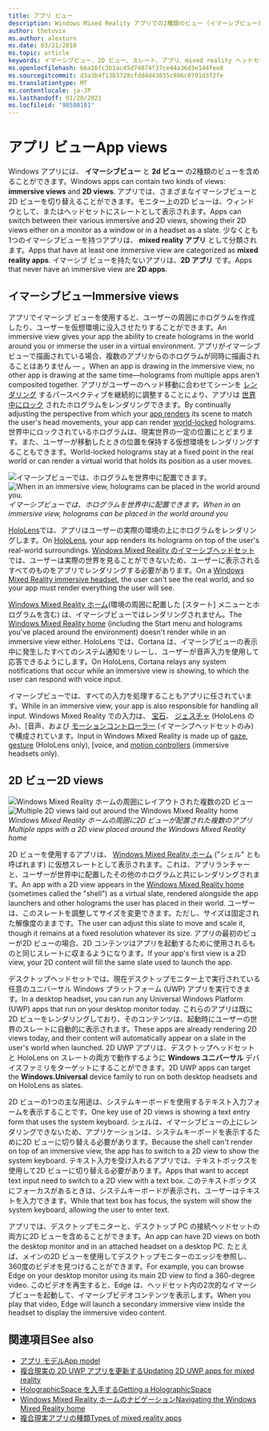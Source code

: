 ```yaml
---
title: アプリ ビュー
description: Windows Mixed Reality アプリでの2種類のビュー (イマーシブビューと2D ビュー) を使用する方法について説明します。
author: thetuvix
ms.author: alexturn
ms.date: 03/21/2018
ms.topic: article
keywords: イマーシブビュー、2D ビュー、スレート、アプリ、mixed reality ヘッドセット、windows mixed reality ヘッドセット、virtual reality ヘッドセット、HoloLens、MRTK、Mixed Reality Toolkit
ms.openlocfilehash: b6a16fc3b1ac45d74874f37ce44a36d3e144fee8
ms.sourcegitcommit: d3a3b4f13b3728cfdd4d43035c806c0791d3f2fe
ms.translationtype: MT
ms.contentlocale: ja-JP
ms.lasthandoff: 01/20/2021
ms.locfileid: "98580101"
---
```

# <a name="app-views"></a><span data-ttu-id="4a080-104">アプリ ビュー</span><span class="sxs-lookup"><span data-stu-id="4a080-104">App views</span></span>

<span data-ttu-id="4a080-105">Windows アプリには、 **イマーシブビュー** と **2d ビュー** の2種類のビューを含めることができます。</span><span class="sxs-lookup"><span data-stu-id="4a080-105">Windows apps can contain two kinds of views: **immersive views** and **2D views**.</span></span> <span data-ttu-id="4a080-106">アプリでは、さまざまなイマーシブビューと2D ビューを切り替えることができます。モニター上の2D ビューは、ウィンドウとして、またはヘッドセットにスレートとして表示されます。</span><span class="sxs-lookup"><span data-stu-id="4a080-106">Apps can switch between their various immersive and 2D views, showing their 2D views either on a monitor as a window or in a headset as a slate.</span></span> <span data-ttu-id="4a080-107">少なくとも1つのイマーシブビューを持つアプリは、 **mixed reality アプリ** として分類されます。</span><span class="sxs-lookup"><span data-stu-id="4a080-107">Apps that have at least one immersive view are categorized as **mixed reality apps**.</span></span> <span data-ttu-id="4a080-108">イマーシブ ビューを持たないアプリは、**2D アプリ** です。</span><span class="sxs-lookup"><span data-stu-id="4a080-108">Apps that never have an immersive view are **2D apps**.</span></span>

## <a name="immersive-views"></a><span data-ttu-id="4a080-109">イマーシブビュー</span><span class="sxs-lookup"><span data-stu-id="4a080-109">Immersive views</span></span>

<span data-ttu-id="4a080-110">アプリでイマーシブ ビューを使用すると、ユーザーの周囲にホログラムを作成したり、ユーザーを仮想環境に没入させたりすることができます。</span><span class="sxs-lookup"><span data-stu-id="4a080-110">An immersive view gives your app the ability to create holograms in the world around you or immerse the user in a virtual environment.</span></span> <span data-ttu-id="4a080-111">アプリがイマーシブビューで描画されている場合、複数のアプリからのホログラムが同時に描画されることはありません &mdash; 。</span><span class="sxs-lookup"><span data-stu-id="4a080-111">When an app is drawing in the immersive view, no other app is drawing at the same time&mdash;holograms from multiple apps aren't composited together.</span></span> <span data-ttu-id="4a080-112">アプリがユーザーのヘッド移動に合わせてシーンを [レンダリング](../develop/platform-capabilities-and-apis/rendering.md) するパースペクティブを継続的に調整することにより、アプリは [世界中にロック](coordinate-systems.md) されたホログラムをレンダリングできます。</span><span class="sxs-lookup"><span data-stu-id="4a080-112">By continually adjusting the perspective from which your [app renders](../develop/platform-capabilities-and-apis/rendering.md) its scene to match the user's head movements, your app can render [world-locked](coordinate-systems.md) holograms.</span></span> <span data-ttu-id="4a080-113">世界中にロックされているホログラムは、現実世界の一定の位置にとどまります。また、ユーザーが移動したときの位置を保持する仮想環境をレンダリングすることもできます。</span><span class="sxs-lookup"><span data-stu-id="4a080-113">World-locked holograms stay at a fixed point in the real world or can render a virtual world that holds its position as a user moves.</span></span>

<span data-ttu-id="4a080-114">![イマーシブビューでは、ホログラムを世界中に配置できます。](images/designoverview-940px.jpg)</span><span class="sxs-lookup"><span data-stu-id="4a080-114">![When in an immersive view, holograms can be placed in the world around you.](images/designoverview-940px.jpg)</span></span><br>
<span data-ttu-id="4a080-115">*イマーシブビューでは、ホログラムを世界中に配置できます。*</span><span class="sxs-lookup"><span data-stu-id="4a080-115">*When in an immersive view, holograms can be placed in the world around you*</span></span>

<span data-ttu-id="4a080-116">[HoloLens](/hololens/hololens1-hardware)では、アプリはユーザーの実際の環境の上にホログラムをレンダリングします。</span><span class="sxs-lookup"><span data-stu-id="4a080-116">On [HoloLens](/hololens/hololens1-hardware), your app renders its holograms on top of the user's real-world surroundings.</span></span> <span data-ttu-id="4a080-117">[Windows Mixed Reality のイマーシブヘッドセット](../discover/immersive-headset-hardware-details.md)では、ユーザーは実際の世界を見ることができないため、ユーザーに表示されるすべてのものをアプリでレンダリングする必要があります。</span><span class="sxs-lookup"><span data-stu-id="4a080-117">On a [Windows Mixed Reality immersive headset](../discover/immersive-headset-hardware-details.md), the user can't see the real world, and so your app must render everything the user will see.</span></span>

<span data-ttu-id="4a080-118">[Windows Mixed Reality ホーム](../discover/navigating-the-windows-mixed-reality-home.md)(環境の周囲に配置した [スタート] メニューとホログラムを含む) は、イマーシブビューではレンダリングされません。</span><span class="sxs-lookup"><span data-stu-id="4a080-118">The [Windows Mixed Reality home](../discover/navigating-the-windows-mixed-reality-home.md) (including the Start menu and holograms you've placed around the environment) doesn't render while in an immersive view either.</span></span> <span data-ttu-id="4a080-119">HoloLens では、Cortana は、イマーシブビューの表示中に発生したすべてのシステム通知をリレーし、ユーザーが音声入力を使用して応答できるようにします。</span><span class="sxs-lookup"><span data-stu-id="4a080-119">On HoloLens, Cortana relays any system notifications that occur while an immersive view is showing, to which the user can respond with voice input.</span></span>

<span data-ttu-id="4a080-120">イマーシブビューでは、すべての入力を処理することもアプリに任されています。</span><span class="sxs-lookup"><span data-stu-id="4a080-120">While in an immersive view, your app is also responsible for handling all input.</span></span> <span data-ttu-id="4a080-121">Windows Mixed Reality での入力は、 [宝石](gaze-and-commit.md)、 [ジェスチャ](gaze-and-commit.md#composite-gestures) (HoloLens のみ)、[音声、および [モーションコントローラー](motion-controllers.md) (イマーシブヘッドセットのみ) で構成されています。</span><span class="sxs-lookup"><span data-stu-id="4a080-121">Input in Windows Mixed Reality is made up of [gaze](gaze-and-commit.md), [gesture](gaze-and-commit.md#composite-gestures) (HoloLens only), [voice, and [motion controllers](motion-controllers.md) (immersive headsets only).</span></span>

## <a name="2d-views"></a><span data-ttu-id="4a080-122">2D ビュー</span><span class="sxs-lookup"><span data-stu-id="4a080-122">2D views</span></span>

<span data-ttu-id="4a080-123">![Windows Mixed Reality ホームの周囲にレイアウトされた複数の2D ビュー](images/teleportation-940px.png)</span><span class="sxs-lookup"><span data-stu-id="4a080-123">![Multiple 2D views laid out around the Windows Mixed Reality home](images/teleportation-940px.png)</span></span><br>
<span data-ttu-id="4a080-124">*Windows Mixed Reality ホームの周囲に2D ビューが配置された複数のアプリ*</span><span class="sxs-lookup"><span data-stu-id="4a080-124">*Multiple apps with a 2D view placed around the Windows Mixed Reality home*</span></span>

<span data-ttu-id="4a080-125">2D ビューを使用するアプリは、 [Windows Mixed Reality ホーム](../discover/navigating-the-windows-mixed-reality-home.md) ("シェル" とも呼ばれます) に仮想スレートとして表示されます。これは、アプリランチャーと、ユーザーが世界中に配置したその他のホログラムと共にレンダリングされます。</span><span class="sxs-lookup"><span data-stu-id="4a080-125">An app with a 2D view appears in the [Windows Mixed Reality home](../discover/navigating-the-windows-mixed-reality-home.md) (sometimes called the "shell") as a virtual slate, rendered alongside the app launchers and other holograms the user has placed in their world.</span></span> <span data-ttu-id="4a080-126">ユーザーは、このスレートを調整してサイズを変更できます。ただし、サイズは固定された解像度のままです。</span><span class="sxs-lookup"><span data-stu-id="4a080-126">The user can adjust this slate to move and scale it, though it remains at a fixed resolution whatever its size.</span></span> <span data-ttu-id="4a080-127">アプリの最初のビューが2D ビューの場合、2D コンテンツはアプリを起動するために使用されるものと同じスレートに収まるようになります。</span><span class="sxs-lookup"><span data-stu-id="4a080-127">If your app's first view is a 2D view, your 2D content will fill the same slate used to launch the app.</span></span>

<span data-ttu-id="4a080-128">デスクトップヘッドセットでは、現在デスクトップモニター上で実行されている任意のユニバーサル Windows プラットフォーム (UWP) アプリを実行できます。</span><span class="sxs-lookup"><span data-stu-id="4a080-128">In a desktop headset, you can run any Universal Windows Platform (UWP) apps that run on your desktop monitor today.</span></span> <span data-ttu-id="4a080-129">これらのアプリは既に2D ビューをレンダリングしており、そのコンテンツは、起動時にユーザーの世界のスレートに自動的に表示されます。</span><span class="sxs-lookup"><span data-stu-id="4a080-129">These apps are already rendering 2D views today, and their content will automatically appear on a slate in the user's world when launched.</span></span> <span data-ttu-id="4a080-130">2D UWP アプリは、デスクトップヘッドセットと HoloLens on スレートの両方で動作するように **Windows ユニバーサル** デバイスファミリをターゲットにすることができます。</span><span class="sxs-lookup"><span data-stu-id="4a080-130">2D UWP apps can target the **Windows.Universal** device family to run on both desktop headsets and on HoloLens as slates.</span></span>

<span data-ttu-id="4a080-131">2D ビューの1つの主な用途は、システムキーボードを使用するテキスト入力フォームを表示することです。</span><span class="sxs-lookup"><span data-stu-id="4a080-131">One key use of 2D views is showing a text entry form that uses the system keyboard.</span></span> <span data-ttu-id="4a080-132">シェルは、イマーシブビューの上にレンダリングできないため、アプリケーションは、システムキーボードを表示するために2D ビューに切り替える必要があります。</span><span class="sxs-lookup"><span data-stu-id="4a080-132">Because the shell can't render on top of an immersive view, the app has to switch to a 2D view to show the system keyboard.</span></span> <span data-ttu-id="4a080-133">テキスト入力を受け入れるアプリでは、テキストボックスを使用して2D ビューに切り替える必要があります。</span><span class="sxs-lookup"><span data-stu-id="4a080-133">Apps that want to accept text input need to switch to a 2D view with a text box.</span></span> <span data-ttu-id="4a080-134">このテキストボックスにフォーカスがあるときは、システムキーボードが表示され、ユーザーはテキストを入力できます。</span><span class="sxs-lookup"><span data-stu-id="4a080-134">While that text box has focus, the system will show the system keyboard, allowing the user to enter text.</span></span>

<span data-ttu-id="4a080-135">アプリでは、デスクトップモニターと、デスクトップ PC の接続ヘッドセットの両方に2D ビューを含めることができます。</span><span class="sxs-lookup"><span data-stu-id="4a080-135">An app can have 2D views on both the desktop monitor and in an attached headset on a desktop PC.</span></span> <span data-ttu-id="4a080-136">たとえば、メインの2D ビューを使用してデスクトップモニターのエッジを参照し、360度のビデオを見つけることができます。</span><span class="sxs-lookup"><span data-stu-id="4a080-136">For example, you can browse Edge on your desktop monitor using its main 2D view to find a 360-degree video.</span></span> <span data-ttu-id="4a080-137">このビデオを再生すると、Edge は、ヘッドセット内の2次的なイマーシブビューを起動して、イマーシブビデオコンテンツを表示します。</span><span class="sxs-lookup"><span data-stu-id="4a080-137">When you play that video, Edge will launch a secondary immersive view inside the headset to display the immersive video content.</span></span>

## <a name="see-also"></a><span data-ttu-id="4a080-138">関連項目</span><span class="sxs-lookup"><span data-stu-id="4a080-138">See also</span></span>

* [<span data-ttu-id="4a080-139">アプリ モデル</span><span class="sxs-lookup"><span data-stu-id="4a080-139">App model</span></span>](app-model.md)
* [<span data-ttu-id="4a080-140">複合現実の 2D UWP アプリを更新する</span><span class="sxs-lookup"><span data-stu-id="4a080-140">Updating 2D UWP apps for mixed reality</span></span>](../develop/porting-apps/building-2d-apps.md)
* [<span data-ttu-id="4a080-141">HolographicSpace を入手する</span><span class="sxs-lookup"><span data-stu-id="4a080-141">Getting a HolographicSpace</span></span>](../develop/native/getting-a-holographicspace.md)
* [<span data-ttu-id="4a080-142">Windows Mixed Reality ホームのナビゲーション</span><span class="sxs-lookup"><span data-stu-id="4a080-142">Navigating the Windows Mixed Reality home</span></span>](../discover/navigating-the-windows-mixed-reality-home.md)
* [<span data-ttu-id="4a080-143">複合現実アプリの種類</span><span class="sxs-lookup"><span data-stu-id="4a080-143">Types of mixed reality apps</span></span>](types-of-mixed-reality-apps.md)